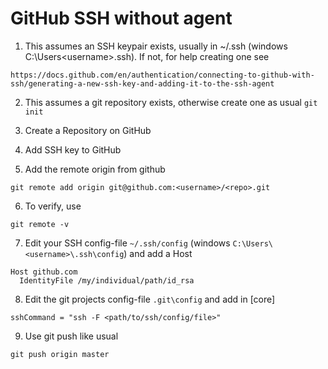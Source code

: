 # GitHub SSH without agent

1. This assumes an SSH keypair exists, usually in ~/.ssh (windows C:\Users\<username>\.ssh). If not, for help creating one see
```
https://docs.github.com/en/authentication/connecting-to-github-with-ssh/generating-a-new-ssh-key-and-adding-it-to-the-ssh-agent
```
2. This assumes a git repository exists, otherwise create one as usual `git init`

3. Create a Repository on GitHub

4. Add SSH key to GitHub

5. Add the remote origin from github

```
git remote add origin git@github.com:<username>/<repo>.git
```
6. To verify, use
```
git remote -v
```

7. Edit your SSH config-file `~/.ssh/config` (windows `C:\Users\<username>\.ssh\config`) and add a Host

```
Host github.com
  IdentityFile /my/individual/path/id_rsa
```

8. Edit the git projects config-file `.git\config` and add in [core]

```
sshCommand = "ssh -F <path/to/ssh/config/file>"
```

9. Use git push like usual

```
git push origin master
```
